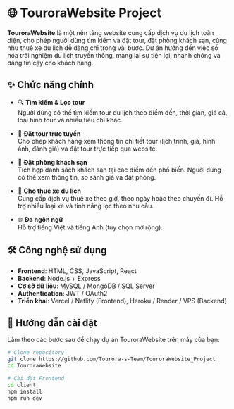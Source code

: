 # 🌐 TouroraWebsite Project

**TouroraWebsite** là một nền tảng website cung cấp dịch vụ du lịch toàn diện, cho phép người dùng tìm kiếm và đặt tour, đặt phòng khách sạn, cũng như thuê xe du lịch dễ dàng chỉ trong vài bước. Dự án hướng đến việc số hóa trải nghiệm du lịch truyền thống, mang lại sự tiện lợi, nhanh chóng và đáng tin cậy cho khách hàng.

## ✨ Chức năng chính

- 🔍 **Tìm kiếm & Lọc tour**  
  Người dùng có thể tìm kiếm tour du lịch theo điểm đến, thời gian, giá cả, loại hình tour và nhiều tiêu chí khác.

- 🧭 **Đặt tour trực tuyến**  
  Cho phép khách hàng xem thông tin chi tiết tour (lịch trình, giá, hình ảnh, đánh giá) và đặt tour trực tiếp qua website.

- 🏨 **Đặt phòng khách sạn**  
  Tích hợp danh sách khách sạn tại các điểm đến phổ biến. Người dùng có thể xem thông tin, so sánh giá và đặt phòng.

- 🚗 **Cho thuê xe du lịch**  
  Cung cấp dịch vụ thuê xe theo giờ, theo ngày hoặc theo chuyến đi. Hỗ trợ nhiều loại xe và tính năng lọc theo nhu cầu.

- 🌐 **Đa ngôn ngữ**
  <br>Hỗ trợ tiếng Việt và tiếng Anh (tùy chọn mở rộng).

## 🛠️ Công nghệ sử dụng

- **Frontend**: HTML, CSS, JavaScript, React
- **Backend**: Node.js + Express
- **Cơ sở dữ liệu**: MySQL / MongoDB / SQL Server
- **Authentication**: JWT / OAuth2
- **Triển khai**: Vercel / Netlify (Frontend), Heroku / Render / VPS (Backend)

## 🚀 Hướng dẫn cài đặt

Làm theo các bước sau để chạy dự án TouroraWebsite trên máy của bạn:

```bash
# Clone repository
git clone https://github.com/Tourora-s-Team/TouroraWebsite_Project
cd TouroraWebsite

# Cài đặt Frontend
cd client
npm install
npm run dev
